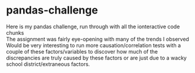 # pandas-challenge  
  
Here is my pandas challenge, run through with all the ionteractive code chunks  
The assignment was fairly eye-opening with many of the trends I observed  
Would be very interesting to run more causation/correlation tests with a couple of these factors/variables to discover how much of the discrepancies are truly caused by these factors or are just due to a wacky school district/extraneous factors.
